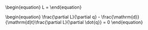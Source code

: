 \begin{equation}
L = 
\end{equation}

\begin{equation}
\frac{\partial L}{\partial q} - \frac{\mathrm{d}}{\mathrm{d}t}\frac{\partial L}{\partial \dot{q}} = 0
\end{equation}
